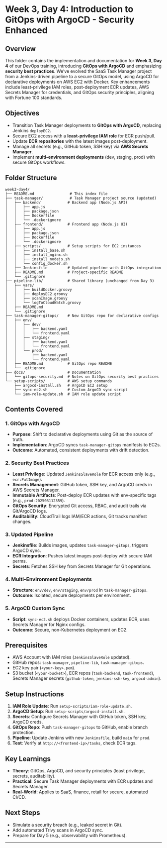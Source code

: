 # Week 3, Day 4: Introduction to GitOps with ArgoCD - Security Enhanced

## Overview
This folder contains the implementation and documentation for **Week 3, Day 4** of our DevOps training, introducing **GitOps with ArgoCD** and emphasizing **security best practices**. We’ve evolved the SaaS Task Manager project from a Jenkins-driven pipeline to a secure GitOps model, using ArgoCD for declarative deployments on AWS EC2 with Docker. Key enhancements include least-privilege IAM roles, post-deployment ECR updates, AWS Secrets Manager for credentials, and GitOps security principles, aligning with Fortune 100 standards.

## Objectives
- Transition Task Manager deployments to **GitOps with ArgoCD**, replacing Jenkins `deployEC2`.
- Secure EC2 access with a **least-privilege IAM role** for ECR push/pull.
- Update **ECR repositories** with the latest images post-deployment.
- Manage all secrets (e.g., GitHub token, SSH key) via **AWS Secrets Manager**.
- Implement **multi-environment deployments** (dev, staging, prod) with secure GitOps workflows.

## Folder Structure
```
week3-day4/
├── README.md                # This index file
├── task-manager/            # Task Manager project source (updated)
│   ├── backend/            # Backend app (Node.js API)
│   │   ├── app.js
│   │   ├── package.json
│   │   ├── Dockerfile
│   │   └── .dockerignore
│   ├── frontend/           # Frontend app (Node.js UI)
│   │   ├── app.js
│   │   ├── package.json
│   │   ├── Dockerfile
│   │   └── .dockerignore
│   ├── scripts/            # Setup scripts for EC2 instances
│   │   ├── install_base.sh
│   │   ├── install_nginx.sh
│   │   ├── install_nodejs.sh
│   │   └── config_docker.sh
│   ├── Jenkinsfile         # Updated pipeline with GitOps integration
│   ├── README.md           # Project-specific README
│   └── .gitignore
├── pipeline-lib/           # Shared library (unchanged from Day 3)
│   ├── vars/
│   │   ├── buildDocker.groovy
│   │   ├── deployEC2.groovy
│   │   ├── scanImage.groovy
│   │   └── logToCloudWatch.groovy
│   ├── README.md
│   └── .gitignore
├── task-manager-gitops/    # New GitOps repo for declarative configs
│   ├── env/
│   │   ├── dev/
│   │   │   ├── backend.yaml
│   │   │   └── frontend.yaml
│   │   ├── staging/
│   │   │   ├── backend.yaml
│   │   │   └── frontend.yaml
│   │   └── prod/
│   │       ├── backend.yaml
│   │       └── frontend.yaml
│   ├── README.md           # GitOps repo README
│   └── .gitignore
├── docs/                   # Documentation
│   └── gitops-security.md  # Notes on GitOps security best practices
└── setup-scripts/          # AWS setup commands
    ├── argocd-install.sh   # ArgoCD EC2 setup
    ├── sync-ec2.sh         # Custom ArgoCD sync script
    └── iam-role-update.sh  # IAM role update script
```

## Contents Covered

### 1. GitOps with ArgoCD
- **Purpose**: Shift to declarative deployments using Git as the source of truth.
- **Implementation**: ArgoCD syncs `task-manager-gitops` manifests to EC2s.
- **Outcome**: Automated, consistent deployments with drift detection.

### 2. Security Best Practices
- **Least Privilege**: Updated `JenkinsSlaveRole` for ECR access only (e.g., `ecr:PutImage`).
- **Secrets Management**: GitHub token, SSH key, and ArgoCD creds in AWS Secrets Manager.
- **Immutable Artifacts**: Post-deploy ECR updates with env-specific tags (e.g., `prod-202503112359`).
- **GitOps Security**: Encrypted Git access, RBAC, and audit trails via Git/ArgoCD logs.
- **Auditability**: CloudTrail logs IAM/ECR actions, Git tracks manifest changes.

### 3. Updated Pipeline
- **Jenkinsfile**: Builds images, updates `task-manager-gitops`, triggers ArgoCD sync.
- **ECR Integration**: Pushes latest images post-deploy with secure IAM perms.
- **Secrets**: Fetches SSH key from Secrets Manager for Git operations.

### 4. Multi-Environment Deployments
- **Structure**: `env/dev`, `env/staging`, `env/prod` in `task-manager-gitops`.
- **Outcome**: Isolated, secure deployments per environment.

### 5. ArgoCD Custom Sync
- **Script**: `sync-ec2.sh` deploys Docker containers, updates ECR, uses Secrets Manager for Nginx configs.
- **Outcome**: Secure, non-Kubernetes deployment on EC2.

## Prerequisites
- AWS Account with IAM roles (`JenkinsSlaveRole` updated).
- GitHub repos: `task-manager`, `pipeline-lib`, `task-manager-gitops`.
- EC2 key pair (`<your-key>.pem`).
- S3 bucket (`<your-bucket>`), ECR repos (`task-backend`, `task-frontend`), Secrets Manager secrets (`github-token`, `jenkins-ssh-key`, `argocd-admin`).

## Setup Instructions
1. **IAM Role Update**: Run `setup-scripts/iam-role-update.sh`.
2. **ArgoCD Setup**: Run `setup-scripts/argocd-install.sh`.
3. **Secrets**: Configure Secrets Manager with GitHub token, SSH key, ArgoCD creds.
4. **GitOps Repo**: Push `task-manager-gitops` to GitHub, enable branch protection.
5. **Pipeline**: Update Jenkins with new `Jenkinsfile`, build `main` for `prod`.
6. **Test**: Verify at `http://<frontend-ip>/tasks`, check ECR tags.

## Key Learnings
- **Theory**: GitOps, ArgoCD, and security principles (least privilege, secrets, auditability).
- **Practical**: Secure Task Manager deployments with ECR updates and Secrets Manager.
- **Real-World**: Applies to SaaS, finance, retail for secure, automated CI/CD.

## Next Steps
- Simulate a security breach (e.g., leaked secret in Git).
- Add automated Trivy scans in ArgoCD sync.
- Prepare for Day 5 (e.g., observability with Prometheus).

---
